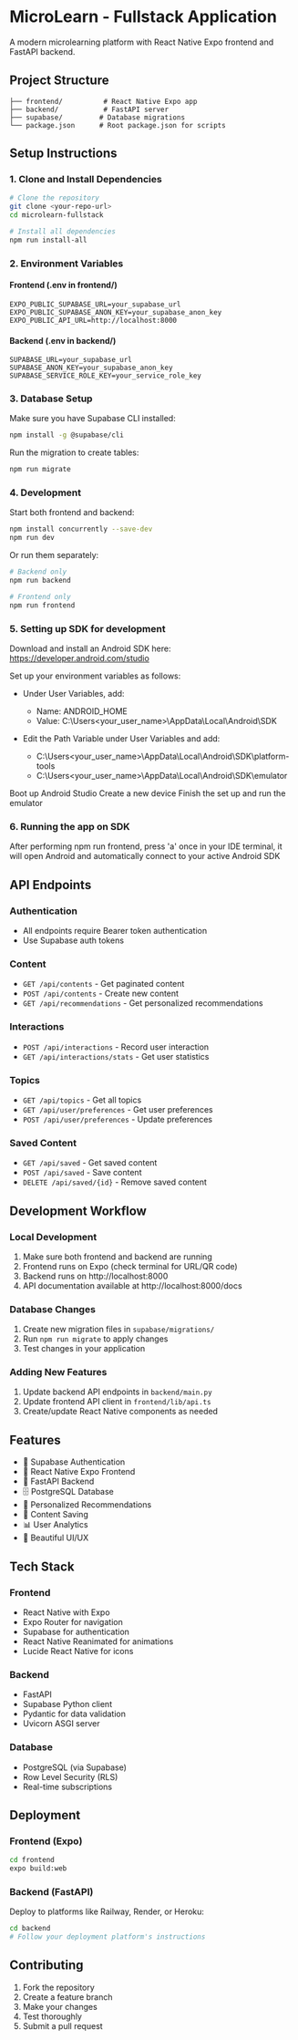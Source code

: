 # MicroLearn - Fullstack Application

A modern microlearning platform with React Native Expo frontend and FastAPI backend.

## Project Structure

```
├── frontend/          # React Native Expo app
├── backend/           # FastAPI server
├── supabase/         # Database migrations
└── package.json      # Root package.json for scripts
```

## Setup Instructions

### 1. Clone and Install Dependencies

```bash
# Clone the repository
git clone <your-repo-url>
cd microlearn-fullstack

# Install all dependencies
npm run install-all
```

### 2. Environment Variables

#### Frontend (.env in frontend/)

```
EXPO_PUBLIC_SUPABASE_URL=your_supabase_url
EXPO_PUBLIC_SUPABASE_ANON_KEY=your_supabase_anon_key
EXPO_PUBLIC_API_URL=http://localhost:8000
```

#### Backend (.env in backend/)

```
SUPABASE_URL=your_supabase_url
SUPABASE_ANON_KEY=your_supabase_anon_key
SUPABASE_SERVICE_ROLE_KEY=your_service_role_key
```

### 3. Database Setup

Make sure you have Supabase CLI installed:

```bash
npm install -g @supabase/cli
```

Run the migration to create tables:

```bash
npm run migrate
```

### 4. Development

Start both frontend and backend:

```bash
npm install concurrently --save-dev
npm run dev
```

Or run them separately:

```bash
# Backend only
npm run backend

# Frontend only
npm run frontend
```

### 5. Setting up SDK for development

Download and install an Android SDK here: https://developer.android.com/studio

Set up your environment variables as follows:

- Under User Variables, add:

  - Name: ANDROID_HOME
  - Value: C:\Users\<your_user_name>\AppData\Local\Android\SDK

- Edit the Path Variable under User Variables and add:
  - C:\Users\<your_user_name>\AppData\Local\Android\SDK\platform-tools
  - C:\Users\<your_user_name>\AppData\Local\Android\SDK\emulator

Boot up Android Studio
Create a new device
Finish the set up and run the emulator

### 6. Running the app on SDK

After performing npm run frontend, press 'a' once in your IDE terminal, it will open Android and automatically connect to your active Android SDK

## API Endpoints

### Authentication

- All endpoints require Bearer token authentication
- Use Supabase auth tokens

### Content

- `GET /api/contents` - Get paginated content
- `POST /api/contents` - Create new content
- `GET /api/recommendations` - Get personalized recommendations

### Interactions

- `POST /api/interactions` - Record user interaction
- `GET /api/interactions/stats` - Get user statistics

### Topics

- `GET /api/topics` - Get all topics
- `GET /api/user/preferences` - Get user preferences
- `POST /api/user/preferences` - Update preferences

### Saved Content

- `GET /api/saved` - Get saved content
- `POST /api/saved` - Save content
- `DELETE /api/saved/{id}` - Remove saved content

## Development Workflow

### Local Development

1. Make sure both frontend and backend are running
2. Frontend runs on Expo (check terminal for URL/QR code)
3. Backend runs on http://localhost:8000
4. API documentation available at http://localhost:8000/docs

### Database Changes

1. Create new migration files in `supabase/migrations/`
2. Run `npm run migrate` to apply changes
3. Test changes in your application

### Adding New Features

1. Update backend API endpoints in `backend/main.py`
2. Update frontend API client in `frontend/lib/api.ts`
3. Create/update React Native components as needed

## Features

- 🔐 Supabase Authentication
- 📱 React Native Expo Frontend
- 🚀 FastAPI Backend
- 🗄️ PostgreSQL Database
- 🎯 Personalized Recommendations
- 💾 Content Saving
- 📊 User Analytics
- 🎨 Beautiful UI/UX

## Tech Stack

### Frontend

- React Native with Expo
- Expo Router for navigation
- Supabase for authentication
- React Native Reanimated for animations
- Lucide React Native for icons

### Backend

- FastAPI
- Supabase Python client
- Pydantic for data validation
- Uvicorn ASGI server

### Database

- PostgreSQL (via Supabase)
- Row Level Security (RLS)
- Real-time subscriptions

## Deployment

### Frontend (Expo)

```bash
cd frontend
expo build:web
```

### Backend (FastAPI)

Deploy to platforms like Railway, Render, or Heroku:

```bash
cd backend
# Follow your deployment platform's instructions
```

## Contributing

1. Fork the repository
2. Create a feature branch
3. Make your changes
4. Test thoroughly
5. Submit a pull request
